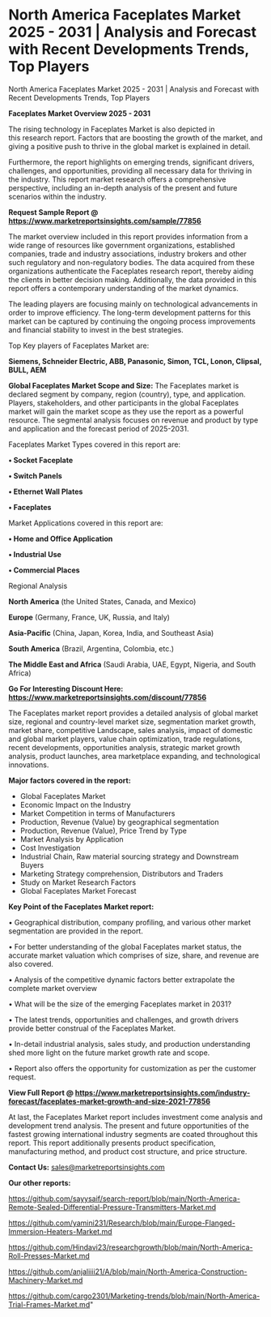 # North America Faceplates Market 2025 - 2031 | Analysis and Forecast with Recent Developments Trends, Top Players
North America Faceplates Market 2025 - 2031 | Analysis and Forecast with Recent Developments Trends, Top Players

<Strong> Faceplates Market Overview 2025 - 2031</strong>

The rising technology in Faceplates Market is also depicted in this research report. Factors that are boosting the growth of the market, and giving a positive push to thrive in the global market is explained in detail.

Furthermore, the report highlights on emerging trends, significant drivers, challenges, and opportunities, providing all necessary data for thriving in the industry. This report market research offers a comprehensive perspective, including an in-depth analysis of the present and future scenarios within the industry.

<strong>Request Sample Report @ <a href=https://www.marketreportsinsights.com/sample/77856>https://www.marketreportsinsights.com/sample/77856</a></strong>

The market overview included in this report provides information from a wide range of resources like government organizations, established companies, trade and industry associations, industry brokers and other such regulatory and non-regulatory bodies. The data acquired from these organizations authenticate the Faceplates research report, thereby aiding the clients in better decision making. Additionally, the data provided in this report offers a contemporary understanding of the market dynamics.

The leading players are focusing mainly on technological advancements in order to improve efficiency. The long-term development patterns for this market can be captured by continuing the ongoing process improvements and financial stability to invest in the best strategies.

Top Key players of Faceplates Market are:

<strong>Siemens, Schneider Electric, ABB, Panasonic, Simon, TCL, Lonon, Clipsal, BULL, AEM</strong>

<strong><b>Global Faceplates Market Scope and Size:</b></strong>
The Faceplates market is declared segment by company, region (country), type, and application. Players, stakeholders, and other participants in the global Faceplates market will gain the market scope as they use the report as a powerful resource. The segmental analysis focuses on revenue and product by type and application and the forecast period of 2025-2031.

Faceplates Market Types covered in this report are:

<strong>• Socket Faceplate

• Switch Panels

• Ethernet Wall Plates

• Faceplates</strong>

Market Applications covered in this report are:

<strong>• Home and Office Application

• Industrial Use

• Commercial Places</strong> 

Regional Analysis

<strong>North America</strong> (the United States, Canada, and Mexico)

<strong>Europe</strong> (Germany, France, UK, Russia, and Italy)

<strong>Asia-Pacific</strong> (China, Japan, Korea, India, and Southeast Asia)

<strong>South America</strong> (Brazil, Argentina, Colombia, etc.)

<strong>The Middle East and Africa</strong> (Saudi Arabia, UAE, Egypt, Nigeria, and South Africa)

<strong>Go For Interesting Discount Here: <a href=https://www.marketreportsinsights.com/discount/77856>https://www.marketreportsinsights.com/discount/77856</a></strong>

The Faceplates market report provides a detailed analysis of global market size, regional and country-level market size, segmentation market growth, market share, competitive Landscape, sales analysis, impact of domestic and global market players, value chain optimization, trade regulations, recent developments, opportunities analysis, strategic market growth analysis, product launches, area marketplace expanding, and technological innovations.

<strong><b>Major factors covered in the report:</b></strong>
<ul>
  <li>Global Faceplates Market </li>
  <li>Economic Impact on the Industry</li>
  <li>Market Competition in terms of Manufacturers</li>
  <li>Production, Revenue (Value) by geographical segmentation</li>
  <li>Production, Revenue (Value), Price Trend by Type</li>
  <li>Market Analysis by Application</li>
  <li>Cost Investigation</li>
  <li>Industrial Chain, Raw material sourcing strategy and Downstream Buyers</li>
  <li>Marketing Strategy comprehension, Distributors and Traders</li>
  <li>Study on Market Research Factors</li>
  <li>Global Faceplates Market Forecast</li>
</ul>

<strong><b>Key Point of the Faceplates Market report:</b></strong>

• Geographical distribution, company profiling, and various other market segmentation are provided in the report.

• For better understanding of the global Faceplates market status, the accurate market valuation which comprises of size, share, and revenue are also covered.

• Analysis of the competitive dynamic factors better extrapolate the complete market overview

• What will be the size of the emerging Faceplates market in 2031?

• The latest trends, opportunities and challenges, and growth drivers provide better construal of the Faceplates Market.

• In-detail industrial analysis, sales study, and production understanding shed more light on the future market growth rate and scope.

• Report also offers the opportunity for customization as per the customer request.

<strong><b>View Full Report @ <a href=https://www.marketreportsinsights.com/industry-forecast/faceplates-market-growth-and-size-2021-77856>https://www.marketreportsinsights.com/industry-forecast/faceplates-market-growth-and-size-2021-77856</a></b></strong>


At last, the Faceplates Market report includes investment come analysis and development trend analysis. The present and future opportunities of the fastest growing international industry segments are coated throughout this report. This report additionally presents product specification, manufacturing method, and product cost structure, and price structure.

<strong>Contact Us:</strong>
sales@marketreportsinsights.com

<strong>Our other reports:</strong>

<a href=https://github.com/sayysaif/search-report/blob/main/North-America-Remote-Sealed-Differential-Pressure-Transmitters-Market.md>https://github.com/sayysaif/search-report/blob/main/North-America-Remote-Sealed-Differential-Pressure-Transmitters-Market.md</a>

<a href=https://github.com/yamini231/Research/blob/main/Europe-Flanged-Immersion-Heaters-Market.md>https://github.com/yamini231/Research/blob/main/Europe-Flanged-Immersion-Heaters-Market.md</a>

<a href=https://github.com/Hindavi23/researchgrowth/blob/main/North-America-Roll-Presses-Market.md>https://github.com/Hindavi23/researchgrowth/blob/main/North-America-Roll-Presses-Market.md</a>

<a href=https://github.com/anjaliiii21/A/blob/main/North-America-Construction-Machinery-Market.md>https://github.com/anjaliiii21/A/blob/main/North-America-Construction-Machinery-Market.md</a>

<a href=https://github.com/cargo2301/Marketing-trends/blob/main/North-America-Trial-Frames-Market.md>https://github.com/cargo2301/Marketing-trends/blob/main/North-America-Trial-Frames-Market.md</a>"
